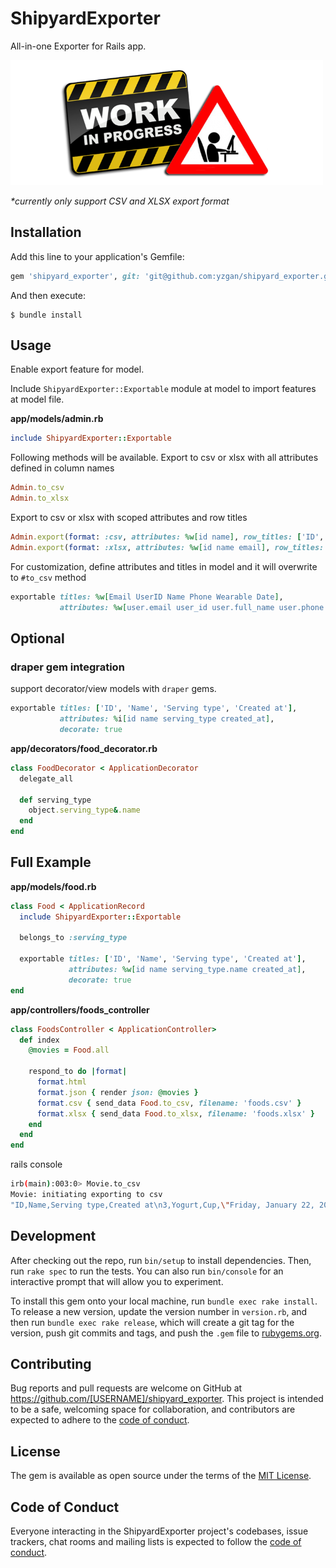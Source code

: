 # ShipyardExporter

All-in-one Exporter for Rails app.

![Work in progress](work-in-progress.png)

*\*currently only support CSV and XLSX export format*

## Installation

Add this line to your application's Gemfile:

```ruby
gem 'shipyard_exporter', git: 'git@github.com:yzgan/shipyard_exporter.git'
```

And then execute:

    $ bundle install

## Usage


Enable export feature for model.

Include `ShipyardExporter::Exportable` module at model to import features at model file.

**app/models/admin.rb**
```rb
include ShipyardExporter::Exportable
```
Following methods will be available. Export to csv or xlsx with all attributes defined in column names
```rb
Admin.to_csv
Admin.to_xlsx
```
Export to csv or xlsx with scoped attributes and row titles
```rb
Admin.export(format: :csv, attributes: %w[id name], row_titles: ['ID', 'Full name'])
Admin.export(format: :xlsx, attributes: %w[id name email], row_titles: ['ID', 'Full name', 'Email'])
```
For customization, define attributes and titles in model and it will overwrite to `#to_csv` method
```rb
exportable titles: %w[Email UserID Name Phone Wearable Date],
           attributes: %w[user.email user_id user.full_name user.phone wearable wearable_type.name date]

```
## Optional
### draper gem integration
support decorator/view models with `draper` gems.
```rb
exportable titles: ['ID', 'Name', 'Serving type', 'Created at'],
           attributes: %i[id name serving_type created_at],
           decorate: true
```
**app/decorators/food_decorator.rb**
```rb
class FoodDecorator < ApplicationDecorator
  delegate_all

  def serving_type
    object.serving_type&.name
  end
end
```


## Full Example
**app/models/food.rb**
```rb
class Food < ApplicationRecord
  include ShipyardExporter::Exportable

  belongs_to :serving_type

  exportable titles: ['ID', 'Name', 'Serving type', 'Created at'],
             attributes: %w[id name serving_type.name created_at],
             decorate: true
end
```

**app/controllers/foods_controller**
```rb
class FoodsController < ApplicationController>
  def index
    @movies = Food.all

    respond_to do |format|
      format.html
      format.json { render json: @movies }
      format.csv { send_data Food.to_csv, filename: 'foods.csv' }
      format.xlsx { send_data Food.to_xlsx, filename: 'foods.xlsx' }
    end
  end
end
```

rails console
```sh
irb(main):003:0> Movie.to_csv
Movie: initiating exporting to csv
"ID,Name,Serving type,Created at\n3,Yogurt,Cup,\"Friday, January 22, 2021 13:00\"\n"
```
## Development

After checking out the repo, run `bin/setup` to install dependencies. Then, run `rake spec` to run the tests. You can also run `bin/console` for an interactive prompt that will allow you to experiment.

To install this gem onto your local machine, run `bundle exec rake install`. To release a new version, update the version number in `version.rb`, and then run `bundle exec rake release`, which will create a git tag for the version, push git commits and tags, and push the `.gem` file to [rubygems.org](https://rubygems.org).

## Contributing

Bug reports and pull requests are welcome on GitHub at https://github.com/[USERNAME]/shipyard_exporter. This project is intended to be a safe, welcoming space for collaboration, and contributors are expected to adhere to the [code of conduct](https://github.com/[USERNAME]/shipyard_exporter/blob/master/CODE_OF_CONDUCT.md).


## License

The gem is available as open source under the terms of the [MIT License](https://opensource.org/licenses/MIT).

## Code of Conduct

Everyone interacting in the ShipyardExporter project's codebases, issue trackers, chat rooms and mailing lists is expected to follow the [code of conduct](https://github.com/[USERNAME]/shipyard_exporter/blob/master/CODE_OF_CONDUCT.md).

